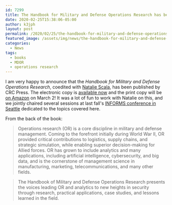 ```yaml
---
id: 7299
title: The Handbook for Military and Defense Operations Research has been published
date: 2020-02-25T15:38:06-05:00
author: k3jph
layout: post
permalink: /2020/02/25/the-handbook-for-military-and-defense-operations-research-has-been-published/
featured_image: /assets/img/news/the-handbook-for-military-and-defense-operations-research-has-been-published.jpg
categories:
  - News
tags:
  - books
  - MDOR
  - operations research
---
```

I am very happy to announce that the _Handbook for Military and
Defense Operations Research_, coedited with [Natalie
Scala](https://www.drnataliescala.com/), has been published by CRC
Press. The electronic copy is [available
now](https://www.crcpress.com/Handbook-of-Military-and-Defense-Operations-Research/Scala-II/p/book/9781138607330)
and the print copy will be [on
Amazon](https://www.amazon.com/gp/product/1138607339) on March 2!
It was a lot of fun to work with Natalie on this, and we jointly
chaired several sessions at last fall's [INFORMS conference in
Seattle](http://meetings2.informs.org/wordpress/seattle2019/)
dedicated to the topics covered here.

From the back of the book:

> Operations research (OR) is a core discipline in military and
defense management. Coming to the forefront initially during World
War II, OR provided critical contributions to logistics, supply
chains, and strategic simulation, while enabling superior decision-making
for Allied forces. OR has grown to include analytics and many
applications, including artificial intelligence, cybersecurity, and
big data, and is the cornerstone of management science in manufacturing,
marketing, telecommunications, and many other fields. 

> The Handbook of Military and Defense Operations Research presents the
voices leading OR and analytics to new heights in security through
research, practical applications, case studies, and lessons learned
in the field.

